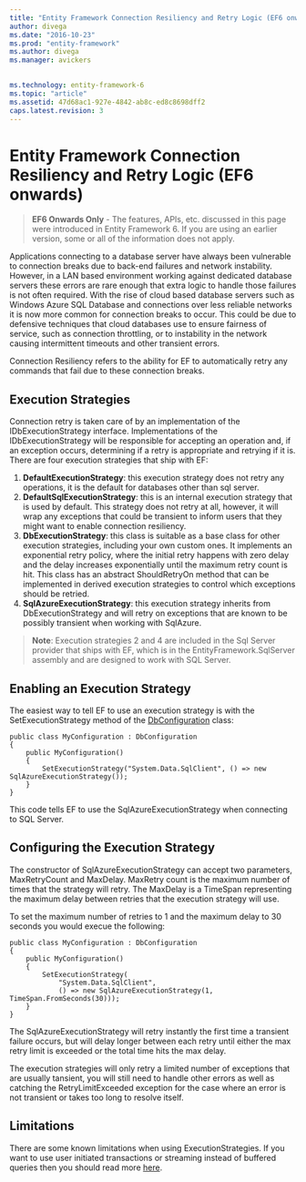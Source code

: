 ```yaml
---
title: "Entity Framework Connection Resiliency and Retry Logic (EF6 onwards) - EF6"
author: divega
ms.date: "2016-10-23"
ms.prod: "entity-framework"
ms.author: divega
ms.manager: avickers
 

ms.technology: entity-framework-6
ms.topic: "article"
ms.assetid: 47d68ac1-927e-4842-ab8c-ed8c8698dff2
caps.latest.revision: 3
---
```

# Entity Framework Connection Resiliency and Retry Logic (EF6 onwards)
> **EF6 Onwards Only** - The features, APIs, etc. discussed in this page were introduced in Entity Framework 6. If you are using an earlier version, some or all of the information does not apply.  
  
Applications connecting to a database server have always been vulnerable to connection breaks due to back-end failures and network instability. However, in a LAN based environment working against dedicated database servers these errors are rare enough that extra logic to handle those failures is not often required. With the rise of cloud based database servers such as Windows Azure SQL Database and connections over less reliable networks it is now more common for connection breaks to occur. This could be due to defensive techniques that cloud databases use to ensure fairness of service, such as connection throttling, or to instability in the network causing intermittent timeouts and other transient errors.  
  
Connection Resiliency refers to the ability for EF to automatically retry any commands that fail due to these connection breaks.  
  
## Execution Strategies  
  
Connection retry is taken care of by an implementation of the IDbExecutionStrategy interface. Implementations of the IDbExecutionStrategy will be responsible for accepting an operation and, if an exception occurs, determining if a retry is appropriate and retrying if it is. There are four execution strategies that ship with EF:  

1. **DefaultExecutionStrategy**: this execution strategy does not retry any operations, it is the default for databases other than sql server.  
2. **DefaultSqlExecutionStrategy**: this is an internal execution strategy that is used by default. This strategy does not retry at all, however, it will wrap any exceptions that could be transient to inform users that they might want to enable connection resiliency.  
3. **DbExecutionStrategy**: this class is suitable as a base class for other execution strategies, including your own custom ones. It implements an exponential retry policy, where the initial retry happens with zero delay and the delay increases exponentially until the maximum retry count is hit. This class has an abstract ShouldRetryOn method that can be implemented in derived execution strategies to control which exceptions should be retried.  
4. **SqlAzureExecutionStrategy**: this execution strategy inherits from DbExecutionStrategy and will retry on exceptions that are known to be possibly transient when working with SqlAzure.  
  
> **Note**: Execution strategies 2 and 4 are included in the Sql Server provider that ships with EF, which is in the EntityFramework.SqlServer assembly and are designed to work with SQL Server.  
  
## Enabling an Execution Strategy  
  
The easiest way to tell EF to use an execution strategy is with the SetExecutionStrategy method of the [DbConfiguration](../ef6/entity-framework-code-based-configuration-ef6-onwards.md) class:  
  
```  
public class MyConfiguration : DbConfiguration 
{ 
    public MyConfiguration() 
    { 
        SetExecutionStrategy("System.Data.SqlClient", () => new SqlAzureExecutionStrategy()); 
    } 
}
```  
  
This code tells EF to use the SqlAzureExecutionStrategy when connecting to SQL Server.  
  
## Configuring the Execution Strategy  
  
The constructor of SqlAzureExecutionStrategy can accept two parameters, MaxRetryCount and MaxDelay. MaxRetry count is the maximum number of times that the strategy will retry. The MaxDelay is a TimeSpan representing the maximum delay between retries that the execution strategy will use.  
  
To set the maximum number of retries to 1 and the maximum delay to 30 seconds you would execue the following:  
  
```  
public class MyConfiguration : DbConfiguration 
{ 
    public MyConfiguration() 
    { 
        SetExecutionStrategy( 
            "System.Data.SqlClient", 
            () => new SqlAzureExecutionStrategy(1, TimeSpan.FromSeconds(30))); 
    } 
}
```  
  
The SqlAzureExecutionStrategy will retry instantly the first time a transient failure occurs, but will delay longer between each retry until either the max retry limit is exceeded or the total time hits the max delay.  
  
The execution strategies will only retry a limited number of exceptions that are usually tansient, you will still need to handle other errors as well as catching the RetryLimitExceeded exception for the case where an error is not transient or takes too long to resolve itself.  
  
## Limitations  
  
There are some known limitations when using ExecutionStrategies. If you want to use user initiated transactions or streaming instead of buffered queries then you should read more [here](../ef6/entity-framework-limitations-with-retrying-execution-strategies-ef6-onwards.md).  
  